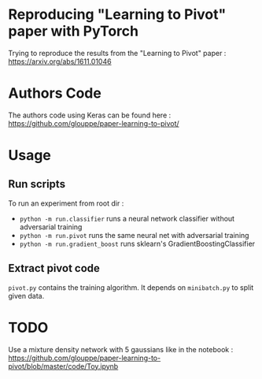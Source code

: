 # Reproducing "Learning to Pivot" paper with PyTorch

Trying to reproduce the results from the "Learning to Pivot" paper : https://arxiv.org/abs/1611.01046


# Authors Code

The authors code using Keras can be found here :
https://github.com/glouppe/paper-learning-to-pivot/


# Usage

## Run scripts

To run an experiment from root dir :

- `python -m run.classifier` runs a neural network classifier without adversarial training
- `python -m run.pivot` runs the same neural net with adversarial training
- `python -m run.gradient_boost` runs sklearn's GradientBoostingClassifier


## Extract pivot code

`pivot.py` contains the training algorithm. It depends on `minibatch.py` to split given data.


# TODO

Use a mixture density network with 5 gaussians like in the notebook :
https://github.com/glouppe/paper-learning-to-pivot/blob/master/code/Toy.ipynb

